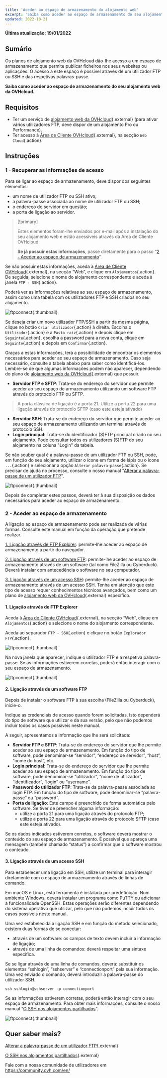 ```yaml
---
title: 'Aceder ao espaço de armazenamento do alojamento web'
excerpt: 'Saiba como aceder ao espaço de armazenamento do seu alojamento web da OVHcloud'
updated: 2022-10-21
---
```


**Última atualização: 19/01/2022**

## Sumário

Os planos de alojamento web da OVHcloud dão-lhe acesso a um espaço de armazenamento que permite publicar ficheiros nos seus websites ou aplicações. O acesso a este espaço é possível através de um utilizador FTP ou SSH e das respetivas palavras-passe.

**Saiba como aceder ao espaço de armazenamento do seu alojamento web da OVHcloud.**

## Requisitos

- Ter um serviço de [alojamento web da OVHcloud](https://www.ovhcloud.com/pt/web-hosting/){.external} (para ativar vários utilizadores FTP, deve dispor de um alojamento Pro ou Performance).
- Ter acesso à [Área de Cliente OVHcloud](https://www.ovh.com/auth/?action=gotomanager&from=https://www.ovh.pt/&ovhSubsidiary=pt){.external}, na secção `Web Cloud`{.action}.

## Instruções

### 1 - Recuperar as informações de acesso

Para se ligar ao espaço de armazenamento, deve dispor dos seguintes elementos:

- um nome de utilizador FTP ou SSH ativo;
- a palavra-passe associada ao nome de utilizador FTP ou SSH;
- o endereço do servidor em questão;
- a porta de ligação ao servidor.

> [!primary]
>
> Estes elementos foram-lhe enviados por e-mail após a instalação do seu alojamento web e estão acessíveis através da Área de Cliente OVHcloud.
>
> **Se já possuir estas informações**, passe diretamente para o passo “[2 - Aceder ao espaço de armazenamento](./#2-aceder-ao-espaco-de-armazenamento)”.
> 

Se não possuir estas informações, aceda à [Área de Cliente OVHcloud](https://www.ovh.com/auth/?action=gotomanager&from=https://www.ovh.pt/&ovhSubsidiary=pt){.external}, na secção “Web”, e clique em `Alojamentos`{.action}. De seguida, selecione o nome do alojamento correspondente e aceda à janela `FTP - SSH`{.action}. 

Poderá ver as informações relativas ao seu espaço de armazenamento, assim como uma tabela com os utilizadores FTP e SSH criados no seu alojamento.

![ftpconnect](images/connect-ftp-step1.png){.thumbnail}

Se deseja criar um novo utilizador FTP/SSH a partir da mesma página, clique no botão `Criar utilizador`{.action} à direita.
Escolha o `Utilizador`{.action} e a `Pasta raiz`{.action} e depois clique em `Seguinte`{.action}, escolha a password para a nova conta, clique em `Seguinte`{.action} e depois em `Confirmar`{.action}.

Graças a estas informações, terá a possibilidade de encontrar os elementos necessários para aceder ao seu espaço de armazenamento. Caso seja necessário, consulte a tabela abaixo para saber como identificá-los. Lembre-se de que algumas informações podem não aparecer, dependendo do plano de [alojamento web da OVHcloud](https://www.ovhcloud.com/pt/web-hosting/){.external} que possuir.

- **Servidor FTP e SFTP**: Trata-se do endereço do servidor que permite aceder ao seu espaço de armazenamento utilizando um software FTP através do protocolo FTP ou SFTP.

>A porta clássica de ligação é a porta 21. Utilize a porta 22 para uma ligação através do protocolo SFTP (caso este esteja ativado)

- **Servidor SSH**: Trata-se do endereço do servidor que permite aceder ao seu espaço de armazenamento utilizando um terminal através do protocolo SSH.
- **Login principal**: Trata-se do identificador (S)FTP principal criado no seu alojamento. Pode consultar todos os utilizadores (S)FTP do seu alojamento na coluna "Login" da tabela.

Se não souber qual é a palavra-passe de um utilizador FTP ou SSH, pode, em função do seu alojamento, utilizar o ícone em forma de lápis ou o ícone `...`{.action} e selecionar a opção `Alterar palavra-passe`{.action}. Se precisar de ajuda no processo, consulte o nosso manual "[Alterar a palavra-passe de um utilizador FTP](/pages/web/hosting/ftp_change_password)".

![ftpconnect](images/connect-ftp-step2.png){.thumbnail}

Depois de completar estes passos, deverá ter à sua disposição os dados necessários para aceder ao espaço de armazenamento.

### 2 - Aceder ao espaço de armazenamento

A ligação ao espaço de armazenamento pode ser realizada de várias formas. Consulte este manual em função da operação que pretende realizar.

[1. Ligação através de FTP Explorer](#ftpexplorer): permite-lhe aceder ao espaço de armazenamento a partir do navegador.

[2. Ligação através de um software FTP](#ftpsoftware): permite-lhe aceder ao espaço de armazenamento através de um software (tal como FileZilla ou Cyberduck). Deverá instalar com antecedência o software no seu computador.

[3. Ligação através de um acesso SSH](#ssh): permite-lhe aceder ao espaço de armazenamento através de um acesso SSH. Tenha em atenção que este tipo de acesso requer conhecimentos técnicos avançados, bem como um plano de [alojamento web da OVHcloud](https://www.ovhcloud.com/pt/web-hosting/){.external} específico.

#### 1. Ligação através de FTP Explorer <a name="ftpexplorer"></a>

Aceda à [Área de Cliente OVHcloud](https://www.ovh.com/auth/?action=gotomanager&from=https://www.ovh.pt/&ovhSubsidiary=pt){.external}, na secção “Web”, clique em `Alojamentos`{.action} e selecione o nome do alojamento correspondente. 

Aceda ao separador `FTP - SSH`{.action} e clique no botão `Explorador FTP`{.action}. 

![ftpconnect](images/connect-ftp-step3.png){.thumbnail}

Na nova janela que aparecer, indique o utilizador FTP e a respetiva palavra-passe. Se as informações estiverem corretas, poderá então interagir com o seu espaço de armazenamento.

![ftpconnect](images/connect-ftp-step4.png){.thumbnail}

#### 2. Ligação através de um software FTP <a name="ftpsoftware"></a>

Depois de instalar o software FTP à sua escolha (FileZilla ou Cyberduck), inicie-o. 

Indique as credenciais de acesso quando forem solicitadas. Isto dependerá do tipo de software que utilizar e da sua versão, pelo que não podemos incluir todos os casos possíveis neste manual.

A seguir, apresentamos a informação que lhe será solicitada:

- **Servidor FTP e SFTP**: Trata-se do endereço do servidor que lhe permite aceder ao seu espaço de armazenamento. Em função do tipo de software, pode denominar-se “servidor”, “endereço de servidor”, “host”, “nome do host”, etc.
- **Login principal**: Trata-se do endereço do servidor que lhe permite aceder ao seu espaço de armazenamento. Em função do tipo de software, pode denominar-se “utilizador”, “nome de utilizador”, “identificador”, “login” ou “username”.
- **Password do utilizador FTP**: Trata-se da palavra-passe associada ao login FTP. Em função do tipo de software, pode denominar-se “palavra-passe” ou “password”.
- **Porta de ligação**: Este campo é preenchido de forma automática pelo software. Se tiver de preencher alguma informação:
    - utilize a porta 21 para uma ligação através do protocolo FTP;
    - utilize a porta 22 para uma ligação através do protocolo SFTP (caso este esteja ativado).

Se os dados indicados estiverem corretos, o software deverá mostrar o conteúdo do seu espaço de armazenamento. É possível que apareça uma mensagem (também chamado “status”) a confirmar que o software mostrou o conteúdo.

#### 3. Ligação através de um acesso SSH <a name="ssh"></a>

Para estabelecer uma ligação em SSH, utilize um terminal para interagir diretamente com o espaço de armazenamento através de linhas de comando. 

Em macOS e Linux, esta ferramenta é instalada por predefinição. Num ambiente Windows, deverá instalar um programa como PuTTY ou adicionar a funcionalidade OpenSSH. Estas operações serão diferentes dependendo do sistema operativo que utilizar, pelo que não podemos incluir todos os casos possíveis neste manual.

Uma vez estabelecida a ligação SSH e em função do método selecionado, existem duas formas de se conectar: 

- através de um software: os campos de texto devem incluir a informação de ligação;
- através de uma linha de comandos: deverá respeitar uma sintaxe especifica.

Se se ligar através de uma linha de comandos, deverá: substituir os elementos “sshlogin”, “sshserver” e “connectionport” pela sua informação. Uma vez enviado o comando, deverá introduzir a palavra-passe do utilizador SSH.

```ssh
ssh sshlogin@sshserver -p connectionport
```

Se as informações estiverem corretas, poderá então interagir com o seu espaço de armazenamento. Para obter mais informações, consulte o nosso manual “[O SSH nos alojamentos partilhados](/pages/web/hosting/ssh_on_webhosting)”.

![ftpconnect](images/connect-ftp-step5.png){.thumbnail}

## Quer saber mais?

[Alterar a palavra-passe de um utilizador FTP](/pages/web/hosting/ftp_change_password){.external}

[O SSH nos alojamentos partilhados](/pages/web/hosting/ssh_on_webhosting){.external}

Fale com a nossa comunidade de utilizadores em <https://community.ovh.com/en/>